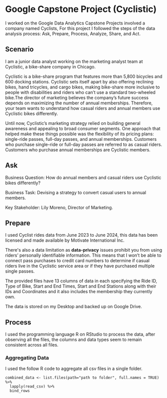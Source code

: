 # Google Capstone Project (Cyclistic)
I worked on the Google Data Analytics Capstone Projects involved a company named Cyclists, For this project I followed the steps of the data analysis process: Ask, Prepare, Process, Analyze, Share, and Act.
## Scenario
I am a junior data analyst working on the marketing analyst team at Cyclistic, a bike-share
company in Chicago. 

Cyclistic is a bike-share program that features more than 5,800 bicycles and 600 docking stations. Cyclistic sets itself apart by also offering reclining bikes, hand
tricycles, and cargo bikes, making bike-share more inclusive to people with disabilities and riders who can’t use a standard two-wheeled bike.The director of
marketing believes the company’s future success depends on maximizing the number of annual memberships. Therefore, your team wants to understand how casual riders and
annual members use Cyclistic bikes differently. 

Until now, Cyclistic’s marketing strategy relied on building general awareness and appealing to
broad consumer segments. One approach that helped make these things possible was the
flexibility of its pricing plans: single-ride passes, full-day passes, and annual memberships.
Customers who purchase single-ride or full-day passes are referred to as casual riders.
Customers who purchase annual memberships are Cyclistic members.

## Ask
Business Question: How do annual members and casual
riders use Cyclistic bikes differently?

Business Task: Devising a strategy to convert casual users to annual members.

Key Stakeholder: Lily Moreno, Director of Marketing.

## Prepare
I used Cyclist rides data from June 2023 to June 2024, this data has been licensed and made available by Motivate International Inc. 

There's also a data limitation as **data-privacy** issues
prohibit you from using riders’ personally identifiable information. This means that I won’t be
able to connect pass purchases to credit card numbers to determine if casual riders live in the
Cyclistic service area or if they have purchased multiple single passes.

The provided files have 13 columns of data in each specifying the Ride ID, Type of Bike, Start and End Times, Start and End Stations along with their IDs and Coordinates and it also includes the membership they currently own.

The data is stored on my Desktop and backed up on Google Drive.

## Process

I used the programming language R on RStudio to process the data, after observing all the files, the columns and data types seem to remain consistent across all files.

### Aggregating Data
I used the follow R code to aggregate all csv files in a single folder.
```
combined_data <- list.files(path="path to folder", full.names = TRUE) %>% 
  lapply(read_csv) %>% 
  bind_rows
```

